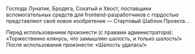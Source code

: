 Господа Лунатик, Бродяга, Сохатый и Хвост, поставщики вспомогательных средств для frontend-разработчиков с гордостью представляют своё новое изобретение — Стартовый Шаблон Проекта…

Перед использованием произнести (с правами администратора): «Торжественно клянусь, что замышляю шалость, и только шалость!»
После использования произнести: «Шалость удалась!»
